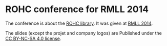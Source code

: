 # ROHC conference for RMLL 2014

The conference is about the [ROHC library](https://rohc-lib.org/). It was
given at [RMLL 2014](https://2014.rmll.info/).

The slides (except the projet and company logos) are Published under the
[CC BY-NC-SA 4.0 license](https://creativecommons.org/licenses/by-nc-sa/4.0/).

